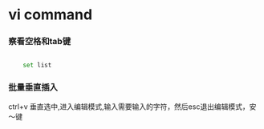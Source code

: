 # vi command

### 察看空格和tab键

```sh

    set list

```

### 批量垂直插入

ctrl+v 垂直选中,进入编辑模式,输入需要输入的字符，然后esc退出编辑模式，安～键
